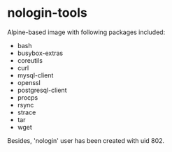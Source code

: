 # nologin-tools

Alpine-based image with following packages included:

* bash
* busybox-extras
* coreutils
* curl
* mysql-client
* openssl
* postgresql-client
* procps
* rsync
* strace
* tar
* wget

Besides, 'nologin' user has been created with uid 802.
